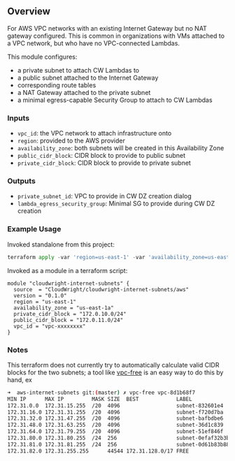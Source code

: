 ## Overview

For AWS VPC networks with an existing Internet Gateway but no NAT gateway configured.  This is common in organizations with VMs attached to a VPC network, but who have no VPC-connected Lambdas.

This module configures:

- a private subnet to attach CW Lambdas to
- a public subnet attached to the Internet Gateway
- corresponding route tables 
- a NAT Gateway attached to the private subnet
- a minimal egress-capable Security Group to attach to CW Lambdas

### Inputs

- `vpc_id`: the VPC network to attach infrastructure onto
- `region`: provided to the AWS provider
- `availability_zone`: both subnets will be created in this Availability Zone
- `public_cidr_block`: CIDR block to provide to public subnet 
- `private_cidr_block`: CIDR block to provide to private subnet

### Outputs

- `private_subnet_id`: VPC to provide in CW DZ creation dialog
- `lambda_egress_security_group`: Minimal SG to provide during CW DZ creation 

### Example Usage

Invoked standalone from this project:

```python
terraform apply -var 'region=us-east-1' -var 'availability_zone=us-east-1a'  -var 'private_cidr_block=172.0.10.0/24' -var 'public_cidr_block=172.0.11.0/24' -var 'vpc_id=vpc-xxxxxxxx'
```

Invoked as a module in a terraform script:

```hcl
module "cloudwright-internet-subnets" {
  source  = "CloudWright/cloudwright-internet-subnets/aws"
  version = "0.1.0"
  region = "us-east-1"
  availability_zone = "us-east-1a"
  private_cidr_block = "172.0.10.0/24"
  public_cidr_block = "172.0.11.0/24"
  vpc_id = "vpc-xxxxxxxx"
}
```

### Notes

This terraform does not currently try to automatically calculate valid CIDR blocks for the two subnets; a tool like [vpc-free](https://github.com/cavaliercoder/vpc-free) is an easy way to do this by hand, ex

```bash
➜  aws-internet-subnets git:(master) ✗ vpc-free vpc-8d1b68f7
MIN IP      MAX IP         MASK SIZE  BEST            LABEL
172.31.0.0  172.31.15.255  /20  4096                  subnet-832601e4
172.31.16.0 172.31.31.255  /20  4096                  subnet-f720d7ba
172.31.32.0 172.31.47.255  /20  4096                  subnet-bafbdbe6
172.31.48.0 172.31.63.255  /20  4096                  subnet-36d1c839
172.31.64.0 172.31.79.255  /20  4096                  subnet-51ef846f
172.31.80.0 172.31.80.255  /24  256                   subnet-0efaf32b3b70fcebd (Private Subnet)
172.31.81.0 172.31.81.255  /24  256                   subnet-0d61b83b889c1295e (Public Subnet)
172.31.82.0 172.31.255.255      44544 172.31.128.0/17 FREE
```

